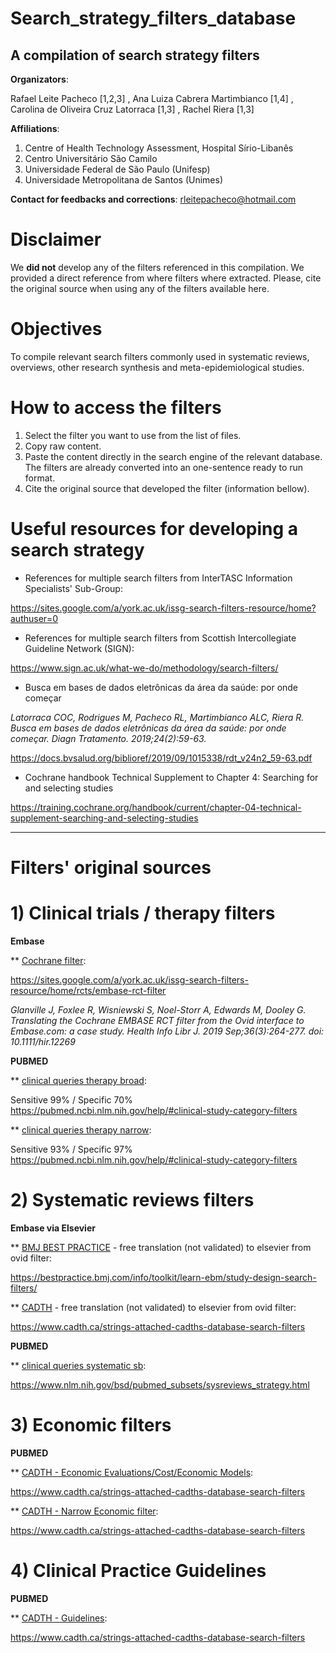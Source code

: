 # Search_strategy_filters_database 
**A compilation of search strategy filters**
-------------------------------------------------------------------------------------------------------------------------------------------------

**Organizators**: 

Rafael Leite Pacheco [1,2,3] , Ana Luiza Cabrera Martimbianco [1,4] , Carolina de Oliveira Cruz Latorraca [1,3] , Rachel Riera [1,3]

**Affiliations**: 
1) Centre of Health Technology Assessment, Hospital Sírio-Libanês
2) Centro Universitário São Camilo
3) Universidade Federal de São Paulo (Unifesp)
4) Universidade Metropolitana de Santos (Unimes)

**Contact for feedbacks and corrections**: rleitepacheco@hotmail.com

# Disclaimer

We **did not** develop any of the filters referenced in this compilation. We provided a direct reference from where filters where extracted. Please, cite the original source when using any of the filters available here.

# Objectives

To compile relevant search filters commonly used in systematic reviews, overviews, other research synthesis and meta-epidemiological studies. 

# How to access the filters
1) Select the filter you want to use from the list of files.
2) Copy raw content. 
3) Paste the content directly in the search engine of the relevant database. The filters are already converted into an one-sentence ready to run format.
4) Cite the original source that developed the filter (information bellow).

# Useful resources for developing a search strategy

* References for multiple search filters from InterTASC Information Specialists' Sub-Group:

https://sites.google.com/a/york.ac.uk/issg-search-filters-resource/home?authuser=0


* References for multiple search filters from Scottish Intercollegiate Guideline Network (SIGN):

https://www.sign.ac.uk/what-we-do/methodology/search-filters/

* Busca em bases de dados eletrônicas da área da saúde: por onde começar

*Latorraca COC, Rodrigues M, Pacheco RL, Martimbianco ALC, Riera R. Busca em bases de dados eletrônicas da área da saúde: por onde começar. Diagn Tratamento. 2019;24(2):59-63.*

https://docs.bvsalud.org/biblioref/2019/09/1015338/rdt_v24n2_59-63.pdf

* Cochrane handbook Technical Supplement to Chapter 4: Searching for and selecting studies

https://training.cochrane.org/handbook/current/chapter-04-technical-supplement-searching-and-selecting-studies

------------------------------------------------------------------------------------------------------------------------------------------------------------
# Filters' original sources

# 1) Clinical trials / therapy filters

**Embase**

** [Cochrane filter](rct_Embase_Cochrane):

https://sites.google.com/a/york.ac.uk/issg-search-filters-resource/home/rcts/embase-rct-filter

*Glanville J, Foxlee R, Wisniewski S, Noel-Storr A, Edwards M, Dooley G. Translating the Cochrane EMBASE RCT filter from the Ovid interface to Embase.com: a case study. Health Info Libr J. 2019 Sep;36(3):264-277. doi: 10.1111/hir.12269*


**PUBMED**

** [clinical queries therapy broad](rct_PUBMED_therapy_broad_sensivel):

Sensitive 99% / Specific 70% https://pubmed.ncbi.nlm.nih.gov/help/#clinical-study-category-filters

** [clinical queries therapy narrow](rct_PUBMED_therapy_narrow_especifico):

Sensitive 93% / Specific 97% https://pubmed.ncbi.nlm.nih.gov/help/#clinical-study-category-filters


# 2) Systematic reviews filters

**Embase via Elsevier**

** [BMJ BEST PRACTICE](sr_Embase_BMJ) - free translation (not validated) to elsevier from ovid filter:

https://bestpractice.bmj.com/info/toolkit/learn-ebm/study-design-search-filters/

** [CADTH](sr_Embase_CADTH) - free translation (not validated) to elsevier from ovid filter:

https://www.cadth.ca/strings-attached-cadths-database-search-filters

**PUBMED**

** [clinical queries systematic sb](sr_PUBMED_clinical_queries):

https://www.nlm.nih.gov/bsd/pubmed_subsets/sysreviews_strategy.html

# 3) Economic filters

**PUBMED**

** [CADTH - Economic Evaluations/Cost/Economic Models](economic_PUBMED_CADTH_sensivel):

https://www.cadth.ca/strings-attached-cadths-database-search-filters

** [CADTH - Narrow Economic filter](economic_narrow_PUBMED_CADTH_especifico):

https://www.cadth.ca/strings-attached-cadths-database-search-filters

# 4) Clinical Practice Guidelines

**PUBMED**

** [CADTH - Guidelines](guidelines_PUBMED_CADTH):

https://www.cadth.ca/strings-attached-cadths-database-search-filters
